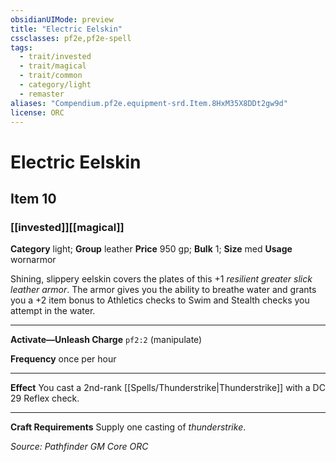```yaml
---
obsidianUIMode: preview
title: "Electric Eelskin"
cssclasses: pf2e,pf2e-spell
tags:
  - trait/invested
  - trait/magical
  - trait/common
  - category/light
  - remaster
aliases: "Compendium.pf2e.equipment-srd.Item.8HxM35X8DDt2gw9d"
license: ORC
---
```

# Electric Eelskin
## Item 10
### [[invested]][[magical]]

**Category** light; **Group** leather
**Price** 950 gp; 
**Bulk** 1; **Size** med
**Usage** wornarmor

Shining, slippery eelskin covers the plates of this +1 _resilient greater slick leather armor_. The armor gives you the ability to breathe water and grants you a +2 item bonus to Athletics checks to Swim and Stealth checks you attempt in the water.

* * *

**Activate—Unleash Charge** `pf2:2` (manipulate)

**Frequency** once per hour

* * *

**Effect** You cast a 2nd-rank [[Spells/Thunderstrike|Thunderstrike]] with a DC 29 Reflex check.

* * *

**Craft Requirements** Supply one casting of _thunderstrike_.

*Source: Pathfinder GM Core*
*ORC*